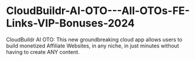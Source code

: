 # CloudBuildr-AI-OTO---All-OTOs-FE-Links-VIP-Bonuses-2024
CloudBuildr AI OTO: This new groundbreaking cloud app allows users to build monetized Affiliate Websites, in any niche, in just minutes without having to create ANY content.
